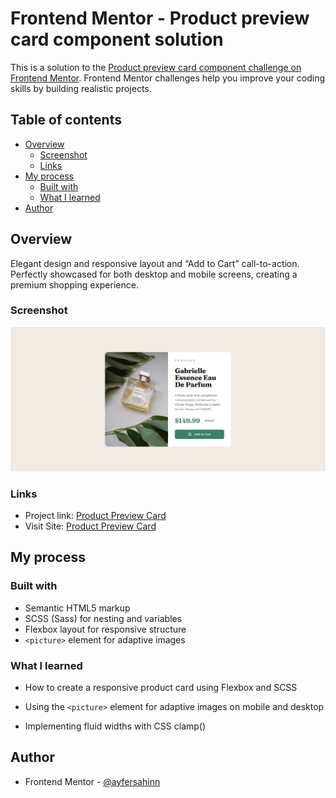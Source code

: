 # Frontend Mentor - Product preview card component solution

This is a solution to the [Product preview card component challenge on Frontend Mentor](https://www.frontendmentor.io/challenges/product-preview-card-component-GO7UmttRfa). Frontend Mentor challenges help you improve your coding skills by building realistic projects.

## Table of contents

- [Overview](#overview)
  - [Screenshot](#screenshot)
  - [Links](#links)
- [My process](#my-process)
  - [Built with](#built-with)
  - [What I learned](#what-i-learned)
- [Author](#author)

## Overview

Elegant design and responsive layout and “Add to Cart” call-to-action. Perfectly showcased for both desktop and mobile screens, creating a premium shopping experience.

### Screenshot

![](product-preview-card-component.png)

### Links

- Project link: [Product Preview Card](https://github.com/ayfersahinn/frontend-mentor-projects/tree/main/product-preview-card)
- Visit Site: [Product Preview Card](https://ayfersahinn.github.io/frontend-mentor-projects/product-preview-card/)

## My process

### Built with

- Semantic HTML5 markup
- SCSS (Sass) for nesting and variables
- Flexbox layout for responsive structure
- `<picture>` element for adaptive images

### What I learned

- How to create a responsive product card using Flexbox and SCSS

- Using the `<picture>` element for adaptive images on mobile and desktop

- Implementing fluid widths with CSS clamp()

## Author

- Frontend Mentor - [@ayfersahinn](https://www.frontendmentor.io/profile/ayfersahinn)
